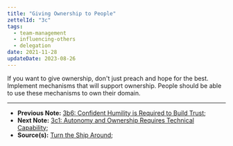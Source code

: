 ```yaml
---
title: "Giving Ownership to People"
zettelId: "3c"
tags:
  - team-management
  - influencing-others
  - delegation
date: 2021-11-28
updateDate: 2023-08-26
---
```


If you want to give ownership, don't just preach and hope for the best. Implement mechanisms that will support ownership. People should be able to use these mechanisms to own their domain.

---

- **Previous Note:** [3b6: Confident Humility is Required to Build Trust](/notes/3b6/);
- **Next Note:** [3c1: Autonomy and Ownership Requires Technical Capability](/notes/3c1/);
- **Source(s):** [Turn the Ship Around](/books/turn-the-ship-around-summary-book-chapter-notes/);
